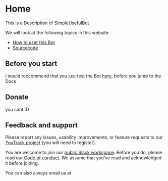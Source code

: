 # Home

This is a Description of [SimpleUsefulBot](https://t.me/simpleusefulbot)

We will look at the following topics in this website:
* [How to user this Bot](Reference.md)
* [Sourcecode](Source.md)

## Before you start

I would reccommend that you just test the Bot [here](https://t.me/simpleusefulbot), before you jump to the Docs

## Donate
you cant :D 

<seealso>
<!--Give some related links to how-to articles-->
</seealso>

## Feedback and support
Please report any issues, usability improvements, or feature requests to our
<a href="https://youtrack.jetbrains.com/newIssue?project=WRS">YouTrack project</a>
(you will need to register).

You are welcome to join our
<a href="https://jb.gg/WRS_Slack">public Slack workspace</a>.
Before you do, please read our [Code of conduct](https://plugins.jetbrains.com/plugin/20158-writerside/docs/writerside-code-of-conduct.html).
We assume that you’ve read and acknowledged it before joining.

You can also always email us at []()
</seealso>
